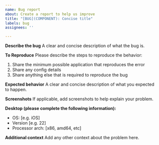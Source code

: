```yaml
---
name: Bug report
about: Create a report to help us improve
title: "[BUG](COMPONENT): Concise title"
labels: bug
assignees: ''

---
```


**Describe the bug**
A clear and concise description of what the bug is.

**To Reproduce**
Please describe the steps to reproduce the behavior:
1. Share the minimum possible application that reproduces the error
2. Share any config details
3. Share anything else that is required to reproduce the bug

**Expected behavior**
A clear and concise description of what you expected to happen.

**Screenshots**
If applicable, add screenshots to help explain your problem.

**Desktop (please complete the following information):**
 - OS: [e.g. iOS]
 - Version [e.g. 22]
-  Processor arch: [x86, amd64, etc]

**Additional context**
Add any other context about the problem here.
